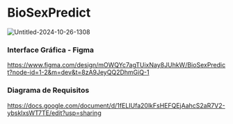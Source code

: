 # BioSexPredict

![Untitled-2024-10-26-1308](https://github.com/user-attachments/assets/0a312976-a2c0-4174-84b6-ad404d3a26dc)

### Interface Gráfica - Figma
<a href="https://www.figma.com/design/mOWQYc7agTUixNay8JUhkW/BioSexPredict?node-id=1-2&m=dev&t=8zA9JeyQQ2DhmGiQ-1" target="_blank">https://www.figma.com/design/mOWQYc7agTUixNay8JUhkW/BioSexPredict?node-id=1-2&m=dev&t=8zA9JeyQQ2DhmGiQ-1</a>

### Diagrama de Requisitos
<a href="https://docs.google.com/document/d/1fELIUfa20lkFsHEFQEjAahcS2aR7V2-ybsklxsWT7TE/edit?usp=sharing" target="_blank">https://docs.google.com/document/d/1fELIUfa20lkFsHEFQEjAahcS2aR7V2-ybsklxsWT7TE/edit?usp=sharing</a>



